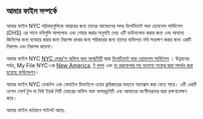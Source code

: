 ## আমার ফাইল সম্পর্কে

আমার ফাইল NYC পরিবারগুলিকে আশ্রয়ের জন্য তাদের আবেদনের সময় ডিপার্টমেন্ট অফ হোমলেস সার্ভিসেস (DHS) এর সাথে নথিগুলি আপলোড এবং শেয়ার করার অনুমতি দেয়৷ এটি ডাউনলোড করার জন্য এবং অন্যান্য জিনিসের জন্য ব্যবহার করার জন্য নিরাপদ রাখার জন্য পরিবারের জন্য তাদের ব্যক্তিগত নথি সংরক্ষণ করার জন্য একটি নিরাপদ এবং নিরাপদ জায়গা।

আমার ফাইল NYC <a href="https://www1.nyc.gov/site/opportunity/index.page" target="_blank">NYC মেয়র'স অফিস অফ অপর্চুনিটি</a> দ্বারা <a href="https://www1.nyc.gov/site/dhs/index.page" target="_blank">ডিপার্টমেন্ট অফ হোমলেস সার্ভিসেস</a> । উন্নয়নের সর্বত্র, My File NYC-কে <a href="https://www.newamerica.org/" target="_blank">New America</a>, <a href="https://www.twobulls.com/" target="_blank">টু বুলস</a> এবং <a href="https://www.rockefellerfoundation.org/" target="_blank">দ্য রকফেলার সহ অন্যান্য সংস্থার দ্বারা সমর্থন করা হয়েছে ফাউন্ডেশন</a>।

আমার ফাইল NYC ডেস্কটপ এবং মোবাইল ডিভাইসে ওয়েব ব্রাউজারের মাধ্যমে অ্যাক্সেস করা যেতে পারে। এটি একটি ওপেন সোর্স টুল যা নিউ ইয়র্ক সিটি মেয়রের অফিস অফ অপারচুনিটি এবং আমাদের অংশীদারদের দ্বারা রক্ষণাবেক্ষণ করে।

আমার ফাইল বর্তমানে পাইলট আছে.
